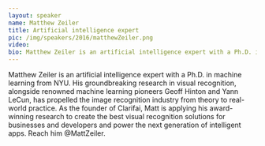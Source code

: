 ```yaml
---
layout: speaker
name: Matthew Zeiler
title: Artificial intelligence expert
pic: /img/speakers/2016/matthewZeiler.png
video:
bio: Matthew Zeiler is an artificial intelligence expert with a Ph.D. in machine learning from NYU. Matt has conducted groundbreaking research in visual recognition, alongside renowned machine learning pioneers Geoff Hinton and Yann LeCun and is the founder of Clarifai.
---
```


Matthew Zeiler is an artificial intelligence expert with a Ph.D. in machine learning from NYU. His groundbreaking research in visual recognition, alongside renowned machine learning pioneers Geoff Hinton and Yann LeCun, has propelled the image recognition industry from theory to real-world practice. As the founder of Clarifai, Matt is applying his award-winning research to create the best visual recognition solutions for businesses and developers and power the next generation of intelligent apps. Reach him @​MattZeiler​. 

